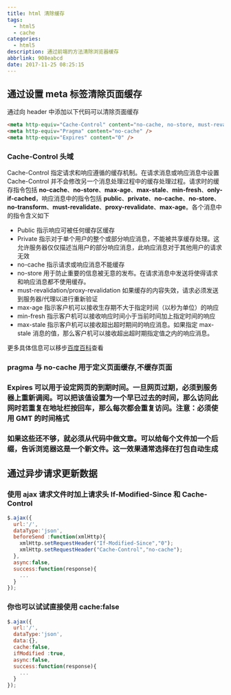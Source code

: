 ```yaml
---
title: html 清除缓存
tags:
  - html5
  - cache
categories:
  - html5
description: 通过前端的方法清除浏览器缓存
abbrlink: 908eabcd
date: 2017-11-25 08:25:15
---
```


## 通过设置 meta 标签清除页面缓存

通过向 header 中添加以下代码可以清除页面缓存

```html
<meta http-equiv="Cache-Control" content="no-cache, no-store, must-revalidate" />
<meta http-equiv="Pragma" content="no-cache" />
<meta http-equiv="Expires" content="0" />
```

### Cache-Control 头域

Cache-Control 指定请求和响应遵循的缓存机制。在请求消息或响应消息中设置 Cache-Control 并不会修改另一个消息处理过程中的缓存处理过程。请求时的缓存指令包括 **no-cache**、**no-store**、**max-age**、**max-stale**、**min-fresh**、**only-if-cached**，响应消息中的指令包括 **public**、**private**、**no-cache**、**no-store**、**no-transform**、**must-revalidate**、**proxy-revalidate**、**max-age**。各个消息中的指令含义如下

- Public 指示响应可被任何缓存区缓存
- Private 指示对于单个用户的整个或部分响应消息，不能被共享缓存处理。这允许服务器仅仅描述当用户的部分响应消息，此响应消息对于其他用户的请求无效
- no-cache 指示请求或响应消息不能缓存
- no-store 用于防止重要的信息被无意的发布。在请求消息中发送将使得请求和响应消息都不使用缓存。
- must-revalidation/proxy-revalidation 如果缓存的内容失效，请求必须发送到服务器/代理以进行重新验证
- max-age 指示客户机可以接收生存期不大于指定时间（以秒为单位）的响应
- min-fresh 指示客户机可以接收响应时间小于当前时间加上指定时间的响应
- max-stale 指示客户机可以接收超出超时期间的响应消息。如果指定 max-stale 消息的值，那么客户机可以接收超出超时期指定值之内的响应消息。

更多具体信息可以移步[百度百科](https://baike.baidu.com/item/Cache-control/1885913?fr=aladdin)查看

### pragma 与 no-cache 用于定义页面缓存,不缓存页面

### Expires 可以用于设定网页的到期时间。一旦网页过期，必须到服务器上重新调阅。可以把该值设置为一个早已过去的时间，那么访问此网时若重复在地址栏按回车，那么每次都会重复访问。注意：必须使用 GMT 的时间格式

### 如果这些还不够，就必须从代码中做文章。可以给每个文件加一个后缀，告诉浏览器这是一个新文件。这一效果通常选择在打包自动生成

## 通过异步请求更新数据

### 使用 ajax 请求文件时加上请求头 **If-Modified-Since** 和 **Cache-Control**

```javascript
$.ajax({
  url:'/',
  dataType:'json',
  beforeSend :function(xmlHttp){
    xmlHttp.setRequestHeader("If-Modified-Since","0");
    xmlHttp.setRequestHeader("Cache-Control","no-cache");
  },
  async:false,
  success:function(response){
    ...
  }
});
```

### 你也可以试试直接使用 **cache:false**

```js
$.ajax({
  url:'/',
  dataType:'json',
  data:{},
  cache:false,
  ifModified :true,
  async:false,
  success:function(response){
    ...
  }
});
```
